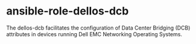 # ansible-role-dellos-dcb
The dellos-dcb facilitates the configuration of Data Center Bridging (DCB) attributes in devices running Dell EMC Networking Operating Systems.

